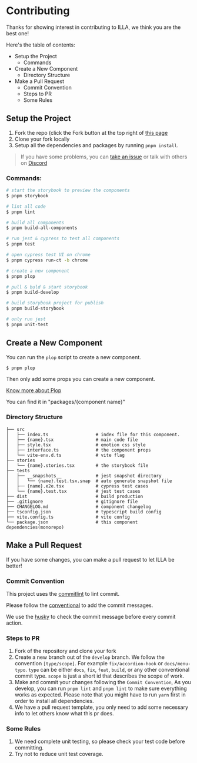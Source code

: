 # Contributing

Thanks for showing interest in contributing to ILLA, we think you are the best
one!

Here's the table of contents:

- Setup the Project
  - Commands
- Create a New Component
  - Directory Structure
- Make a Pull Request
  - Commit Convention
  - Steps to PR
  - Some Rules

## Setup the Project

1. Fork the repo (click the Fork button at the top right of
   [this page](https://github.com/illacloud/illa-design)
2. Clone your fork locally
3. Setup all the dependencies and packages by running `pnpm install`.

> If you have some problems, you can
> [take an issue](https://github.com/illacloud/illa-design/issues/new/choose) or
> talk with others on [Discord](https://discord.gg/2tGBuJkgd6)

### Commands:

```bash
# start the storybook to preview the components
$ pnpm storybook

# lint all code
$ pnpm lint

# build all components
$ pnpm build-all-components

# run jest & cypress to test all components
$ pnpm test

# open cypress test UI on chrome
$ pnpm cypress run-ct -b chrome

# create a new component
$ pnpm plop

# pull & buld & start storybook
$ pnpm build-develop

# build storybook project for publish
$ pnpm build-storybook

# only run jest
$ pnpm unit-test
```

## Create a New Component

You can run the `plop` script to create a new component.

```bash
$ pnpm plop
```

Then only add some props you can create a new component.

[Know more about Plop](https://github.com/plopjs/plop)

You can find it in "packages/{component name}"

### Directory Structure

```
├── src
│   ├── index.ts                  # index file for this component.
│   ├── {name}.tsx                # main code file
│   ├── style.tsx                 # emotion css style
│   ├── interface.ts              # the component props
│   └── vite-env.d.ts             # vite flag
├── stories
│   └── {name}.stories.tsx        # the storybook file
├── tests
│   ├── __snapshots__             # jest snapshot directory
│   │   └── {name}.test.tsx.snap  # auto generate snapshot file
│   ├── {name}.e2e.tsx            # cypress test cases
│   └── {name}.test.tsx           # jest test cases
├── dist                          # build production
├── .gitignore                    # gitignore file
├── CHANGELOG.md                  # component changelog
├── tsconfig.json                 # typescript build config
├── vite.config.ts                # vite config
└── package.json                  # this component dependencies(monorepo)
```

## Make a Pull Request

If you have some changes, you can make a pull request to let ILLA be better!

### Commit Convention

This project uses the
[commitlint](https://github.com/conventional-changelog/commitlint) to lint
commit.

Please follow the [conventional](https://www.conventionalcommits.org/en/v1.0.0/)
to add the commit messages.

We use the [husky](https://github.com/typicode/husky) to check the commit
message before every commit action.

### Steps to PR

1. Fork of the repository and clone your fork
2. Create a new branch out of the `develop` branch. We follow the convention
   `[type/scope]`. For example `fix/accordion-hook` or `docs/menu-typo`. `type`
   can be either `docs`, `fix`, `feat`, `build`, or any other conventional
   commit type. `scope` is just a short id that describes the scope of work.
3. Make and commit your changes following the `Commit Convention`, As you
   develop, you can run `pnpm lint` and `pnpm lint` to make sure everything
   works as expected. Please note that you might have to run `yarn` first in
   order to install all dependencies.
4. We have a pull request template, you only need to add some necessary info to
   let others know what this pr does.

### Some Rules

1. We need complete unit testing, so please check your test code before
   committing.
2. Try not to reduce unit test coverage.
